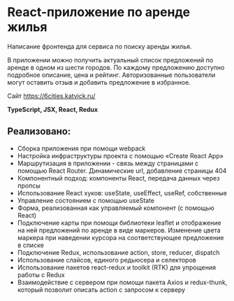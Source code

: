 # React-приложение по аренде жилья
Написание фронтенда для сервиса по поиску аренды жилья.

В приложении можно получить актуальный список предложений по аренде в одном из шести городов. По каждому предложению доступно подробное описание, цена и рейтинг. Авторизованные пользователи могут оставить отзыв и добавить предложение в избранное.

Сайт https://6cities.katvick.ru/

**TypeScript, JSX, React, Redux**

## Реализовано:
- Сборка приложения при помощи webpack
- Настройка инфраструктуры проекта с помощью «Create React App»
- Маршрутизация в приложении - связь между страницами с помощью React Router. Динамические url, добавление страницы 404
- Компонентный подход: компоненты React, передача данных через пропсы
- Использование React хуков: useState, useEffect, useRef, собственные
- Управление состоянием с помощью useState
- Форма, реализованная как управляемый компонент (с помощью React)
- Подключение карты при помощи библиотеки leaflet и отображение на ней предложений по аренде в виде маркеров. Изменение цвета маркера при наведении курсора на соответствующее предложение в списке
- Подключение Redux, использование action, store, reducer, dispatch
- Использование слайсов, единого редьюсера и селекторов
- Использование пакетов react-redux и toolkit (RTK) для упрощения работы с Redux
- Взаимодействие с сервером при помощи пакета Axios и redux-thunk, который позволит описать action с запросом к серверу
